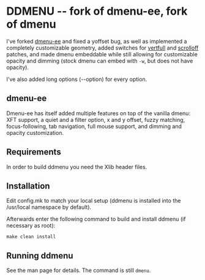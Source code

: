 DDMENU -- fork of dmenu-ee, fork of dmenu
=========================================

I've forked [dmenu-ee][] and fixed a yoffset bug, as well as implemented a completely customizable geometry, added switches for [vertfull][] and [scrolloff][] patches, and made dmenu embeddable while still allowing for customizable opacity and dimming (stock dmenu can embed with `-w`, but does not have opacity).

I've also added long options (--option) for every option.

dmenu-ee
--------

Dmenu-ee has itself added multiple features on top of the vanilla dmenu: XFT support, a quiet and a filter option, x and y offset, fuzzy matching, focus-following, tab navigation, full mouse support, and dimming and opacity customization.

[dmenu-ee]: https://github.com/toolpunk/dmenu-ee
[vertfull]: http://tools.suckless.org/dmenu/patches/vertfull
[scrolloff]: https://github.com/toolpunk/dmenu-ee/issues/3

Requirements
------------

In order to build ddmenu you need the Xlib header files.

Installation
------------
Edit config.mk to match your local setup (ddmenu is installed into
the /usr/local namespace by default).

Afterwards enter the following command to build and install ddmenu
(if necessary as root):

    make clean install

Running ddmenu
-------------

See the man page for details. The command is still `dmenu`.
